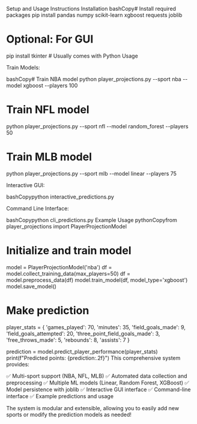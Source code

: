 Setup and Usage Instructions
Installation
bashCopy# Install required packages
pip install pandas numpy scikit-learn xgboost requests joblib

# Optional: For GUI
pip install tkinter  # Usually comes with Python
Usage

Train Models:

bashCopy# Train NBA model
python player_projections.py --sport nba --model xgboost --players 100

# Train NFL model
python player_projections.py --sport nfl --model random_forest --players 50

# Train MLB model
python player_projections.py --sport mlb --model linear --players 75

Interactive GUI:

bashCopypython interactive_predictions.py

Command Line Interface:

bashCopypython cli_predictions.py
Example Usage
pythonCopyfrom player_projections import PlayerProjectionModel

# Initialize and train model
model = PlayerProjectionModel('nba')
df = model.collect_training_data(max_players=50)
df = model.preprocess_data(df)
model.train_model(df, model_type='xgboost')
model.save_model()

# Make prediction
player_stats = {
    'games_played': 70,
    'minutes': 35,
    'field_goals_made': 9,
    'field_goals_attempted': 20,
    'three_point_field_goals_made': 3,
    'free_throws_made': 5,
    'rebounds': 8,
    'assists': 7
}

prediction = model.predict_player_performance(player_stats)
print(f"Predicted points: {prediction:.2f}")
This comprehensive system provides:

✅ Multi-sport support (NBA, NFL, MLB)
✅ Automated data collection and preprocessing
✅ Multiple ML models (Linear, Random Forest, XGBoost)
✅ Model persistence with joblib
✅ Interactive GUI interface
✅ Command-line interface
✅ Example predictions and usage

The system is modular and extensible, allowing you to easily add new sports or modify the prediction models as needed!